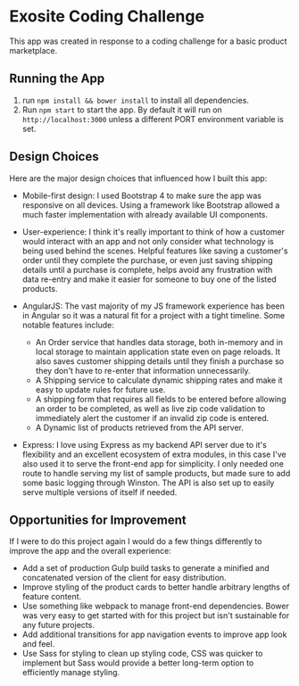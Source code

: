 # Exosite Coding Challenge
This app was created in response to a coding challenge for a basic product marketplace.

## Running the App
1. run `npm install && bower install` to install all dependencies.
2. Run `npm start` to start the app. By default it will run on `http://localhost:3000` unless a different PORT environment
   variable is set.

## Design Choices
Here are the major design choices that influenced how I built this app:

* Mobile-first design: I used Bootstrap 4 to make sure the app was responsive on all devices. 
Using a framework like Bootstrap allowed a much faster implementation with already available
UI components.

* User-experience: I think it's really important to think of how a customer would interact with an app and 
not only consider what technology is being used behind the scenes. Helpful features like saving a customer's order 
until they complete the purchase, or even just saving shipping details until a purchase is complete, helps
 avoid any frustration with data re-entry and make it easier for someone to buy one of the listed products. 

* AngularJS: The vast majority of my JS framework experience has been in Angular so it was a natural fit
for a project with a tight timeline. Some notable features include:
    * An Order service that handles data storage, both in-memory and in local storage to maintain
      application state even on page reloads. It also saves customer shipping details until they 
      finish a purchase so they don't have to re-enter that information unnecessarily. 
    * A Shipping service to calculate dynamic shipping rates and make it easy to update rules for future
      use.
    * A shipping form that requires all fields to be entered before allowing an order to be completed,
      as well as live zip code validation to immediately alert the customer if an invalid zip code is entered. 
    * A Dynamic list of products retrieved from the API server.
      
* Express: I love using Express as my backend API server due to it's flexibility and an excellent ecosystem of 
extra modules, in this case I've also used it to serve the front-end app for simplicity. I only needed one route
to handle serving my list of sample products, but made sure to add some basic logging through Winston. The API 
is also set up to easily serve multiple versions of itself if needed.

## Opportunities for Improvement
If I were to do this project again I would do a few things differently to improve the app and the overall experience:
* Add a set of production Gulp build tasks to generate a minified and concatenated version of the client for easy distribution.
* Improve styling of the product cards to better handle arbitrary lengths of feature content.
* Use something like webpack to manage front-end dependencies. Bower was very easy to get started with for this project 
  but isn't sustainable for any future projects.
* Add additional transitions for app navigation events to improve app look and feel.
* Use Sass for styling to clean up styling code, CSS was quicker to implement but Sass would provide a better long-term
  option to efficiently manage styling.